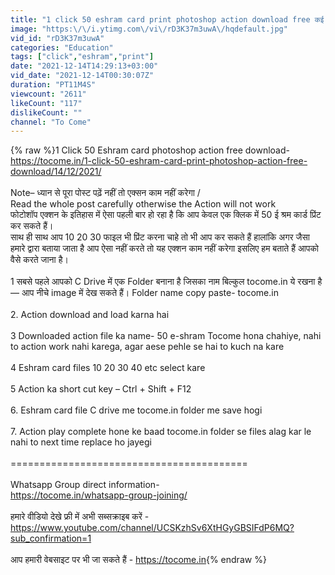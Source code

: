```yaml
---
title: "1 click 50 eshram card print photoshop action download free कई घंटों का काम 5 मिनिट में Eshram card"
image: "https:\/\/i.ytimg.com\/vi\/rD3K37m3uwA\/hqdefault.jpg"
vid_id: "rD3K37m3uwA"
categories: "Education"
tags: ["click","eshram","print"]
date: "2021-12-14T14:29:13+03:00"
vid_date: "2021-12-14T00:30:07Z"
duration: "PT11M4S"
viewcount: "2611"
likeCount: "117"
dislikeCount: ""
channel: "To Come"
---
```

{% raw %}1 Click 50 Eshram card photoshop action free download-<br /><a rel="nofollow" target="blank" href="https://tocome.in/1-click-50-eshram-card-print-photoshop-action-free-download/14/12/2021/">https://tocome.in/1-click-50-eshram-card-print-photoshop-action-free-download/14/12/2021/</a><br /><br />Note– ध्यान से पूरा पोस्ट पढ़ें नहीं तो एक्सन काम नहीं करेगा /<br />Read the whole post carefully otherwise the Action will not work<br />फोटोशॉप एक्शन के इतिहास में ऐसा पहली बार हो रहा है कि आप केवल एक क्लिक में 50 ई श्रम कार्ड प्रिंट कर सकते हैं।<br />साथ ही साथ आप 10 20 30 फाइल भी प्रिंट करना चाहे तो भी आप कर सकते हैं हालांकि अगर जैसा हमारे द्वारा बताया जाता है आप ऐसा नहीं करते तो यह एक्शन काम नहीं करेगा इसलिए हम बताते हैं आपको वैसे करते जाना है।<br /><br />1 सबसे पहले आपको C Drive में एक Folder बनाना है जिसका नाम बिल्कुल tocome.in ये रखना है — आप नीचे image में देख सकते हैं। Folder name copy paste- tocome.in<br /><br />2. Action download and load karna hai<br /><br />3 Downloaded action file ka name- 50 e-shram Tocome hona chahiye, nahi to action work nahi karega, agar aese pehle se hai to kuch na kare<br /><br />4 Eshram card files 10 20 30 40 etc select kare<br /><br />5 Action ka short cut key – Ctrl + Shift + F12<br /><br />6. Eshram card file C drive me tocome.in folder me save hogi<br /><br />7. Action play complete hone ke baad tocome.in folder se files alag kar le nahi to next time replace ho jayegi<br /><br />=========================================<br /><br />Whatsapp Group direct information-<br /><a rel="nofollow" target="blank" href="https://tocome.in/whatsapp-group-joining/">https://tocome.in/whatsapp-group-joining/</a><br /><br />हमारे वीडियो देखे फ्री में अभी सब्सक्राइब करें  - <a rel="nofollow" target="blank" href="https://www.youtube.com/channel/UCSKzhSv6XtHGyGBSIFdP6MQ?sub_confirmation=1">https://www.youtube.com/channel/UCSKzhSv6XtHGyGBSIFdP6MQ?sub_confirmation=1</a><br /><br />आप हमारी वेबसाइट पर भी जा सकते हैं - <a rel="nofollow" target="blank" href="https://tocome.in">https://tocome.in</a>{% endraw %}
